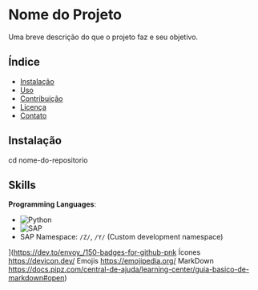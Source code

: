 # Nome do Projeto

Uma breve descrição do que o projeto faz e seu objetivo.

## Índice

- [Instalação](#instalação)
- [Uso](#uso)
- [Contribuição](#contribuição)
- [Licença](#licença)
- [Contato](#contato)

## Instalação

cd nome-do-repositorio


## Skills

 **Programming Languages**:

  - ![Python](https://img.shields.io/badge/Python-3776AB?style=for-the-badge&logo=python&logoColor=white)
  - ![SAP](https://img.shields.io/badge/SAP-0FAAFF?style=for-the-badge&logo=sap&logoColor=white)
  - SAP Namespace: `/Z/`, `/Y/` (Custom development namespace)

  
](https://dev.to/envoy_/150-badges-for-github-pnk Ícones https://devicon.dev/ Emojis https://emojipedia.org/ MarkDown https://docs.pipz.com/central-de-ajuda/learning-center/guia-basico-de-markdown#open)
